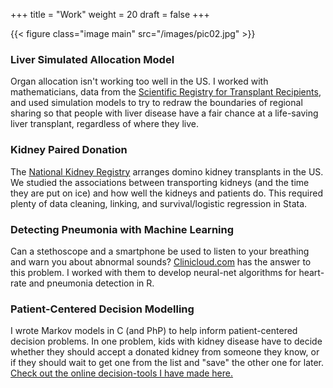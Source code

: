 +++
title = "Work"
weight = 20
draft = false
+++

{{< figure class="image main" src="/images/pic02.jpg" >}}
### Liver Simulated Allocation Model
Organ allocation isn't working too well in the US. I worked with mathematicians, data from the [Scientific Registry for Transplant Recipients](http://www.srtr.org), and used simulation models to try to redraw the boundaries of regional sharing so that people with liver disease have a fair chance at a life-saving liver transplant, regardless of where they live.

### Kidney Paired Donation
The [National Kidney Registry](http://www.kidneyregistry.org) arranges domino kidney transplants in the US.  We studied the associations between transporting kidneys (and the time they are put on ice) and how well the kidneys and patients do. This required plenty of data cleaning, linking, and survival/logistic regression in Stata.

### Detecting Pneumonia with Machine Learning
Can a stethoscope and a smartphone be used to listen to your breathing and warn you about abnormal sounds? [Clinicloud.com](http://clinicloud.com) has the answer to this problem. I worked with them to develop neural-net algorithms for heart-rate and pneumonia detection in R.

### Patient-Centered Decision Modelling
I wrote Markov models in C (and PhP) to help inform patient-centered decision problems.  In one problem, kids with kidney disease have to decide whether they should accept a donated kidney from someone they know, or if they should wait to get one from the list and "save" the other one for later. [Check out the online decision-tools I have made here.](http://www.transplantmodels.com)